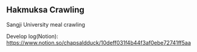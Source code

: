 ## Hakmuksa Crawling

Sangji University meal crawling

Develop log(Notion): https://www.notion.so/chapsaldduck/10deff031f4b44f3af0ebe72741ff5aa

